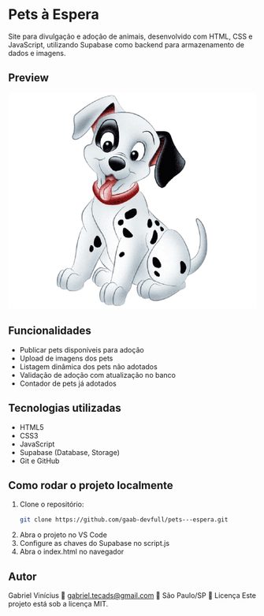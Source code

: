 # Pets à Espera

Site para divulgação e adoção de animais, desenvolvido com HTML, CSS e JavaScript, utilizando Supabase como backend para armazenamento de dados e imagens.

## Preview

![Imagem de exemplo](img/dalmata.png)

## Funcionalidades

- Publicar pets disponíveis para adoção
- Upload de imagens dos pets
- Listagem dinâmica dos pets não adotados
- Validação de adoção com atualização no banco
- Contador de pets já adotados

## Tecnologias utilizadas

- HTML5
- CSS3
- JavaScript
- Supabase (Database, Storage)
- Git e GitHub

## Como rodar o projeto localmente

1. Clone o repositório:
   ```bash
   git clone https://github.com/gaab-devfull/pets---espera.git
2. Abra o projeto no VS Code
3. Configure as chaves do Supabase no script.js
4. Abra o index.html no navegador

## Autor
Gabriel Vinícius
📧 gabriel.tecads@gmail.com
📍 São Paulo/SP
📄 Licença
Este projeto está sob a licença MIT.